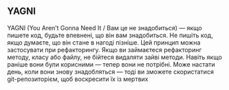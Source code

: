 ## YAGNI

YAGNI (You Aren’t Gonna Need It / Вам це не знадобиться) — якщо пишете код, будьте впевнені, що він вам знадобиться. Не пишіть код, якщо думаєте, що він стане в нагоді пізніше. Цей принцип можна застосувати при рефакторингу. Якщо ви займаєтеся рефакторинг методу, класу або файлу, не бійтеся видаляти зайві методи. Навіть якщо раніше вони були корисними — тепер вони не потрібні. Може настати день, коли вони знову знадобляться — тоді ви зможете скористатися git-репозиторієм, щоб воскресити їх із мертвих

